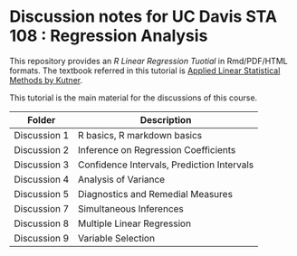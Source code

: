 # Discussion notes for UC Davis STA 108 : Regression Analysis 

This repository provides an *R Linear Regression Tuotial* in Rmd/PDF/HTML formats. The textbook referred in this tutorial is [Applied Linear Statistical Methods by Kutner](http://users.stat.ufl.edu/~winner/sta4211/ALSM_5Ed_Kutner.pdf).

This tutorial is the main material for the discussions of this course. 

| Folder | Description |
| --- | --- |
| Discussion 1     |  R basics, R markdown basics |
| Discussion 2     | Inference on Regression Coefficients |
| Discussion 3     | Confidence Intervals, Prediction Intervals |
| Discussion 4     | Analysis of Variance |
| Discussion 5     | Diagnostics and Remedial Measures|
| Discussion 7     | Simultaneous Inferences|
| Discussion 8     | Multiple Linear Regression|
| Discussion 9     | Variable Selection|
